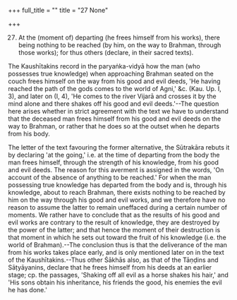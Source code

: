 +++
full_title = ""
title = "27 None"

+++


27. At the (moment of) departing (he frees himself from his works), there being nothing to be reached (by him, on the way to Brahman, through those works); for thus others (declare, in their sacred texts).

The Kaushītakins record in the paryaṅka-vidyā how the man (who possesses true knowledge) when approaching Brahman seated on the couch frees himself on the way from his good and evil deeds, 'He having reached the path of the gods comes to the world of Agni,' &c. (Kau. Up. I, 3), and later on (I, 4), 'He comes to the river Vijarā and crosses it by the mind alone and there shakes off his good and evil deeds.'--The question here arises whether in strict agreement with the text we have to understand that the deceased man frees himself from his good and evil deeds on the way to Brahman, or rather that he does so at the outset when he departs from his body.

The letter of the text favouring the former alternative, the Sūtrakāra rebuts it by declaring 'at the going,' i.e. at the time of departing from the body the man frees himself, through the strength of his knowledge, from his good and evil deeds. The reason for this averment is assigned in the words, 'On account of the absence of anything to be reached.' For when the man possessing true knowledge has departed from the body and is, through his knowledge, about to reach Brahman, there exists nothing to be reached by him on the way through his good and evil works, and we therefore have no reason to assume the latter to remain uneffaced during a certain number of moments. We rather have to conclude that as the results of his good and evil works are contrary to the result of knowledge, they are destroyed by the power of the latter; and that hence the moment of their destruction is that moment in which he sets out toward the fruit of his knowledge (i.e. the world of Brahman).--The conclusion thus is that the deliverance of the man from his works takes place early, and is only mentioned later on in the text of the Kaushītakins.--Thus other Śākhās also, as that of the Tāṇḍins and Sāṭyāyanins, declare that he frees himself from his deeds at an earlier stage; cp. the passages, 'Shaking off all evil as a horse shakes his hair,' and 'His sons obtain his inheritance, his friends the good, his enemies the evil he has done.'


